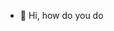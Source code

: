 - 👋 Hi, how do you do

<!---
csh981014/csh981014 is a ✨ special ✨ repository because its `README.md` (this file) appears on your GitHub profile.
You can click the Preview link to take a look at your changes.
--->
